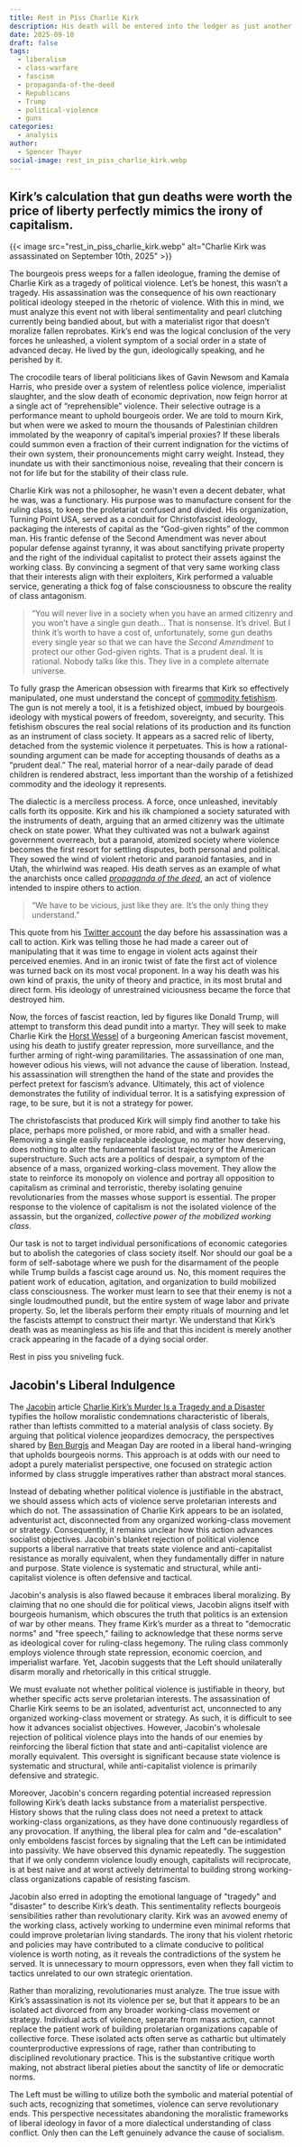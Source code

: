```yaml
---
title: Rest in Piss Charlie Kirk
description: His death will be entered into the ledger as just another cost of doing business.
date: 2025-09-10
draft: false
tags:
  - liberalism
  - class-warfare
  - fascism
  - propaganda-of-the-deed
  - Republicans
  - Trump
  - political-violence
  - guns
categories:
  - analysis
author:
  - Spencer Thayer
social-image: rest_in_piss_charlie_kirk.webp
---
```

##  Kirk’s calculation that gun deaths were worth the price of liberty perfectly mimics the irony of capitalism. 

{{< image src="rest_in_piss_charlie_kirk.webp" alt="Charlie Kirk was assassinated on September 10th, 2025" >}}

The bourgeois press weeps for a fallen ideologue, framing the demise of Charlie Kirk as a tragedy of political violence. Let’s be honest, this wasn’t a tragedy. His assassination was the consequence of his own reactionary political ideology steeped in the rhetoric of violence. With this in mind, we must analyze this event not with liberal sentimentality and pearl clutching currently being bandied about, but with a materialist rigor that doesn’t moralize fallen reprobates. Kirk’s end was the logical conclusion of the very forces he unleashed, a violent symptom of a social order in a state of advanced decay. He lived by the gun, ideologically speaking, and he perished by it.

The crocodile tears of liberal politicians likes of Gavin Newsom and Kamala Harris, who preside over a system of relentless police violence, imperialist slaughter, and the slow death of economic deprivation, now feign horror at a single act of “reprehensible” violence. Their selective outrage is a performance meant to uphold bourgeois order. We are told to mourn Kirk, but when were we asked to mourn the thousands of Palestinian children immolated by the weaponry of capital’s imperial proxies? If these liberals could summon even a fraction of their current indignation for the victims of their own system, their pronouncements might carry weight. Instead, they inundate us with their sanctimonious noise, revealing that their concern is not for life but for the stability of their class rule.

Charlie Kirk was not a philosopher, he wasn't even a decent debater, what he was, was a functionary. His purpose was to manufacture consent for the ruling class, to keep the proletariat confused and divided. His organization, Turning Point USA, served as a conduit for Christofascist ideology, packaging the interests of capital as the “God-given rights” of the common man. His frantic defense of the Second Amendment was never about popular defense against tyranny, it was about sanctifying private property and the right of the individual capitalist to protect their assets against the working class. By convincing a segment of that very same working class that their interests align with their exploiters, Kirk performed a valuable service, generating a thick fog of false consciousness to obscure the reality of class antagonism.

> “You will never live in a society when you have an armed citizenry and you won’t have a single gun death… That is nonsense. It’s drivel. But I think it’s worth to have a cost of, unfortunately, some gun deaths every single year so that we can have the _Second Amendment_ to protect our other God-given rights. That is a prudent deal. It is rational. Nobody talks like this. They live in a complete alternate universe.

To fully grasp the American obsession with firearms that Kirk so effectively manipulated, one must understand the concept of [commodity fetishism](https://www.workers.org/2013/02/7256/). The gun is not merely a tool, it is a fetishized object, imbued by bourgeois ideology with mystical powers of freedom, sovereignty, and security. This fetishism obscures the real social relations of its production and its function as an instrument of class society. It appears as a sacred relic of liberty, detached from the systemic violence it perpetuates. This is how a rational-sounding argument can be made for accepting thousands of deaths as a “prudent deal.” The real, material horror of a near-daily parade of dead children is rendered abstract, less important than the worship of a fetishized commodity and the ideology it represents.

The dialectic is a merciless process. A force, once unleashed, inevitably calls forth its opposite. Kirk and his ilk championed a society saturated with the instruments of death, arguing that an armed citizenry was the ultimate check on state power. What they cultivated was not a bulwark against government overreach, but a paranoid, atomized society where violence becomes the first resort for settling disputes, both personal and political. They sowed the wind of violent rhetoric and paranoid fantasies, and in Utah, the whirlwind was reaped. His death serves as an example of what the anarchists once called [_propaganda of the deed_](https://theanarchistlibrary.org/category/topic/propaganda-of-the-deed), an act of violence intended to inspire others to action.   
> “We have to be vicious, just like they are. It’s the only thing they understand.”

This quote from his [Twitter account](https://x.com/charliekirk11/status/1965458939644109294) the day before his assassination was a call to action. Kirk was telling those he had made a career out of manipulating that it was time to engage in violent acts against their perceived enemies. And in an ironic twist of fate the first act of violence was turned back on its most vocal proponent. In a way his death was his own kind of praxis, the unity of theory and practice, in its most brutal and direct form. His ideology of unrestrained viciousness became the force that destroyed him.

Now, the forces of fascist reaction, led by figures like Donald Trump, will attempt to transform this dead pundit into a martyr. They will seek to make Charlie Kirk the [Horst Wessel](https://theanarchistlibrary.org/library/albert-meltzer-anarchist-activity-in-nazi-germany) of a burgeoning American fascist movement, using his death to justify greater repression, more surveillance, and the further arming of right-wing paramilitaries. The assassination of one man, however odious his views, will not advance the cause of liberation. Instead, his assassination will strengthen the hand of the state and provides the perfect pretext for fascism’s advance. Ultimately, this act of violence demonstrates the futility of individual terror. It is a satisfying expression of rage, to be sure, but it is not a strategy for power.

The christofascists that produced Kirk will simply find another to take his place, perhaps more polished, or more rabid, and with a smaller head. Removing a single easily replaceable ideologue, no matter how deserving, does nothing to alter the fundamental fascist trajectory of the American superstructure. Such acts are a politics of despair, a symptom of the absence of a mass, organized working-class movement. They allow the state to reinforce its monopoly on violence and portray all opposition to capitalism as criminal and terroristic, thereby isolating genuine revolutionaries from the masses whose support is essential. The proper response to the violence of capitalism is not the isolated violence of the assassin, but the organized, _collective power of the mobilized working class_.

Our task is not to target individual personifications of economic categories but to abolish the categories of class society itself. Nor should our goal be a form of self-sabotage where we push for the disarmament of the people while Trump builds a fascist cage around us. No, this moment requires the patient work of education, agitation, and organization to build mobilized class consciousness. The worker must learn to see that their enemy is not a single loudmouthed pundit, but the entire system of wage labor and private property. So, let the liberals perform their empty rituals of mourning and let the fascists attempt to construct their martyr. We understand that Kirk’s death was as meaningless as his life and that this incident is merely another crack appearing in the facade of a dying social order.

Rest in piss you sniveling fuck.
## Jacobin's Liberal Indulgence

The [Jacobin](https://bsky.app/profile/did:plc:swj6nxxfi5gcpgjdzvo25cri) article [Charlie Kirk’s Murder Is a Tragedy and a Disaster](https://jacobin.com/2025/09/charlie-kirk-murder-political-violence) typifies the hollow moralistic condemnations characteristic of liberals, rather than leftists committed to a material analysis of class society. By arguing that political violence jeopardizes democracy, the perspectives shared by [Ben Burgis](https://bsky.app/profile/did:plc:4kjhktszj7qk26x7efwth62m) and Meagan Day are rooted in a liberal hand-wringing that upholds bourgeois norms. This approach is at odds with our need to adopt a purely materialist perspective, one focused on strategic action informed by class struggle imperatives rather than abstract moral stances.

Instead of debating whether political violence is justifiable in the abstract, we should assess which acts of violence serve proletarian interests and which do not. The assassination of Charlie Kirk appears to be an isolated, adventurist act, disconnected from any organized working-class movement or strategy. Consequently, it remains unclear how this action advances socialist objectives. Jacobin's blanket rejection of political violence supports a liberal narrative that treats state violence and anti-capitalist resistance as morally equivalent, when they fundamentally differ in nature and purpose. State violence is systematic and structural, while anti-capitalist violence is often defensive and tactical.

Jacobin's analysis is also flawed because it embraces liberal moralizing. By claiming that no one should die for political views, Jacobin aligns itself with bourgeois humanism, which obscures the truth that politics is an extension of war by other means. They frame Kirk’s murder as a threat to "democratic norms" and "free speech," failing to acknowledge that these norms serve as ideological cover for ruling-class hegemony. The ruling class commonly employs violence through state repression, economic coercion, and imperialist warfare. Yet, Jacobin suggests that the Left should unilaterally disarm morally and rhetorically in this critical struggle.

We must evaluate not whether political violence is justifiable in theory, but whether specific acts serve proletarian interests. The assassination of Charlie Kirk seems to be an isolated, adventurist act, unconnected to any organized working-class movement or strategy. As such, it is difficult to see how it advances socialist objectives. However, Jacobin's wholesale rejection of political violence plays into the hands of our enemies by reinforcing the liberal fiction that state and anti-capitalist violence are morally equivalent. This oversight is significant because state violence is systematic and structural, while anti-capitalist violence is primarily defensive and strategic.

Moreover, Jacobin's concern regarding potential increased repression following Kirk’s death lacks substance from a materialist perspective. History shows that the ruling class does not need a pretext to attack working-class organizations, as they have done continuously regardless of any provocation. If anything, the liberal plea for calm and "de-escalation" only emboldens fascist forces by signaling that the Left can be intimidated into passivity. We have observed this dynamic repeatedly. The suggestion that if we only condemn violence loudly enough, capitalists will reciprocate, is at best naive and at worst actively detrimental to building strong working-class organizations capable of resisting fascism.

Jacobin also erred in adopting the emotional language of "tragedy" and "disaster" to describe Kirk’s death. This sentimentality reflects bourgeois sensibilities rather than revolutionary clarity. Kirk was an avowed enemy of the working class, actively working to undermine even minimal reforms that could improve proletarian living standards. The irony that his violent rhetoric and policies may have contributed to a climate conducive to political violence is worth noting, as it reveals the contradictions of the system he served. It is unnecessary to mourn oppressors, even when they fall victim to tactics unrelated to our own strategic orientation.

Rather than moralizing, revolutionaries must analyze. The true issue with Kirk’s assassination is not its violence per se, but that it appears to be an isolated act divorced from any broader working-class movement or strategy. Individual acts of violence, separate from mass action, cannot replace the patient work of building proletarian organizations capable of collective force. These isolated acts often serve as cathartic but ultimately counterproductive expressions of rage, rather than contributing to disciplined revolutionary practice. This is the substantive critique worth making, not abstract liberal pieties about the sanctity of life or democratic norms.

The Left must be willing to utilize both the symbolic and material potential of such acts, recognizing that sometimes, violence can serve revolutionary ends. This perspective necessitates abandoning the moralistic frameworks of liberal ideology in favor of a more dialectical understanding of class conflict. Only then can the Left genuinely advance the cause of socialism.